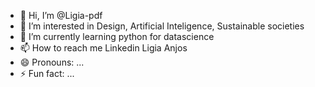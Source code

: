 - 👋 Hi, I’m @Ligia-pdf
- 👀 I’m interested in Design, Artificial Inteligence, Sustainable societies
- 🌱 I’m currently learning python for datascience
- 📫 How to reach me Linkedin Ligia Anjos
- 😄 Pronouns: ...
- ⚡ Fun fact: ...

<!---
Ligia-pdf/Ligia-pdf is a ✨ special ✨ repository because its `README.md` (this file) appears on your GitHub profile.
You can click the Preview link to take a look at your changes.
--->
